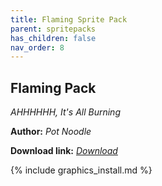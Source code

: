 ```yaml
---
title: Flaming Sprite Pack
parent: spritepacks
has_children: false
nav_order: 8
---
```


## Flaming Pack
*AHHHHHH, It's All Burning*

**Author:** *Pot Noodle*

 **Download link:** *[Download](https://drive.google.com/file/d/16K2dhhO3L4xbk8cqX_b6Qf0n0IVdmIo_/view?usp=sharing)*

{% include graphics_install.md %}
